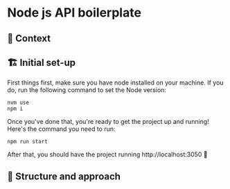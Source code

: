 # Node js API boilerplate

## 📜 Context 

## 🏗️ Initial set-up

First things first, make sure you have node installed on your machine. If you do, run the following command to set the Node version:

```
nvm use
npm i
```

Once you've done that, you're ready to get the project up and running! Here's the command you need to run:

```
npm run start
```

After that, you should have the project running http://localhost:3050 🚀

## 💭 Structure and approach
